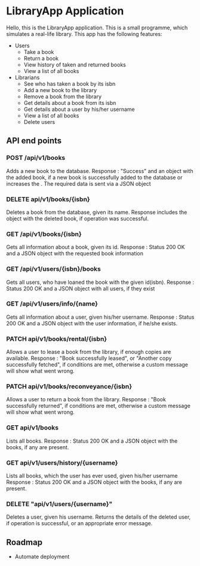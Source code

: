 # LibraryApp Application

Hello,
this is the LibraryApp application. This is a small programme, which simulates a real-life library. This app has the following features:

- Users
    - Take a book
    - Return a book
    - View history of taken and returned books
    - View a list of all books
- Librarians
    - See who has taken a book by its isbn
    - Add a new book to the library
    - Remove a book from the library
    - Get details about a book from its isbn
    - Get details about a user by his/her username
    - View a list of all books
    - Delete users

## API end points

### POST /api/v1/books
Adds a new book to the database. Response : "Success" and an object with the added book, if a new book is successfully added to the database or increases the . The required data is sent via a JSON object

### DELETE api/v1/books/{isbn}
Deletes a book from the database, given its name. Response includes the object with the deleted book, if operation was successful.

### GET /api/v1/books/{isbn}
Gets all information about a book, given its id. Response : Status 200 OK and a JSON object with the requested book information

### GET /api/v1/users/{isbn}/books
Gets all users, who have loaned the book with the given id(isbn). Response : Status 200 OK and a JSON object with all users, if they exist

### GET /api/v1/users/info/{name}
Gets all  information about a user, given his/her username. Response : Status 200 OK and a JSON object with the user information, if he/she exists.

### PATCH api/v1/books/rental/{isbn}
Allows a user to lease a book from the library, if enough copies are available. Response : "Book successfully leased", or "Another copy successfully fetched", if conditions are met, otherwise a custom message will show what went wrong.

### PATCH api/v1/books/reconveyance/{isbn}
Allows a user to return a book from the library. Response : "Book successfully returned", if conditions are met, otherwise a custom message will show what went wrong.

### GET api/v1/books
Lists all books. Response : Status 200 OK and a JSON object with the books, if any are present.

### GET api/v1/users/history/{username}
Lists all books, which the user has ever used, given his/her username Response : Status 200 OK and a JSON object with the books, if any are present.

### DELETE "api/v1/users/{username}"
Deletes a user, given his username. Returns the details of the deleted user, if operation is successful, or an appropriate error message.

## Roadmap
- Automate deployment
